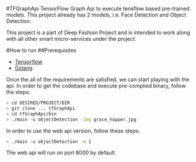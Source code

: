 #TFGraphApi
TensorFlow Graph Api to execute tensflow based pre-trained models. This project already has 2 models, i.e. Face Detection and Object Detection.

This project is a part of Deep Fashion Project and is intended to work along with all other smart micro-services under the project.

#How to run
##Prerequisites
 - [Tensorflow](https://www.tensorflow.org/install/install_c)
 - [Golang](https://golang.org/)

Once the all of the requirements are satisfied, we can start playing with the api. In order to get the codebase and execute pre-complied binary, follow the steps:

```bash
> cd DESIRED/PROJECT/DIR
> git clone ... tfGraphApi
> cd tfGraphApi/bin
> ./main -u objectDetection -img grace_hopper.jpg
```

In order to use the web api version, follow these steps:

```bash
> ./main -u objectDetection -m 1
```

The web api will run on port 8000 by default.